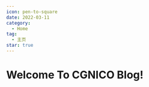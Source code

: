 ```yaml
---
icon: pen-to-square
date: 2022-03-11
category:
  - Home
tag:
  - 主页
star: true
---
```


# Welcome To CGNICO Blog!